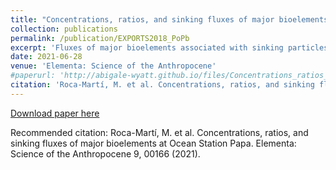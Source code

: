 ```yaml
---
title: "Concentrations, ratios, and sinking fluxes of major bioelements at Ocean Station Papa"
collection: publications
permalink: /publication/EXPORTS2018_PoPb
excerpt: 'Fluxes of major bioelements associated with sinking particles were quantified in late summer 2018 as part of the EXport Processes in the Ocean from RemoTe Sensing (EXPORTS) field campaign near Ocean Station Papa in the subarctic northeast Pacific. The thorium-234 method was used in conjunction with size-fractionated (1–5, 5–51, and >51 mm) concentrations of particulate nitrogen (PN), total particulate phosphorus (TPP), biogenic silica (bSi), and particulate inorganic carbon (PIC) collected using large volume filtration via in situ pumps.'
date: 2021-06-28
venue: 'Elementa: Science of the Anthropocene'
#paperurl: 'http://abigale-wyatt.github.io/files/Concentrations_ratios_and_sinking_fluxes_of_major_.pdf'
citation: 'Roca-Martí, M. et al. Concentrations, ratios, and sinking fluxes of major bioelements at Ocean Station Papa. Elementa: Science of the Anthropocene 9, 00166 (2021).'
---
```


[Download paper here](http://abigale-wyatt/.github.io/files//Concentrations_ratios_and_sinking_fluxes_of_major_.pdf)

Recommended citation: Roca-Martí, M. et al. Concentrations, ratios, and sinking fluxes of major bioelements at Ocean Station Papa. Elementa: Science of the Anthropocene 9, 00166 (2021).
